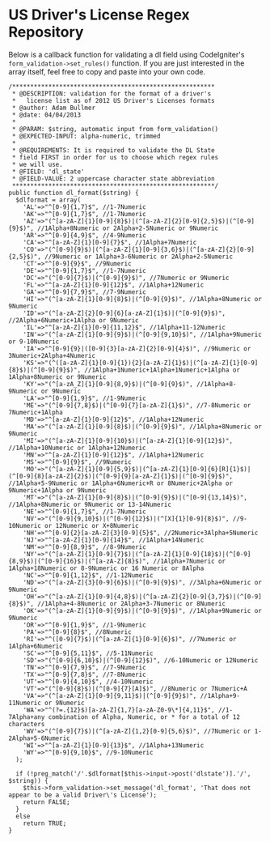 US Driver's License Regex Repository
=========

Below is a callback function for validating a dl field using CodeIgniter's `form_validation->set_rules()` function. If you are just interested in the array itself, feel free to copy and paste into your own code.

    /********************************************************
     * @DESCRIPTION: validation for the format of a driver's 
     *   license list as of 2012 US Driver's Licenses formats
     * @author: Adam Bullmer
     * @date: 04/04/2013
     * 
     * @PARAM: $string, automatic input from form_validation()
     * @EXPECTED-INPUT: alpha-numeric, trimmed
     * 
     * @REQUIREMENTS: It is required to validate the DL State 
     * field FIRST in order for us to choose which regex rules
     * we will use. 
     * @FIELD: 'dl_state'
     * @FIELD-VALUE: 2 uppercase character state abbreviation
     ********************************************************/
    public function dl_format($string) {
      $dlformat = array(
        'AL'=>"^[0-9]{1,7}$", //1-7Numeric
        'AK'=>"^[0-9]{1,7}$", //1-7Numeric
        'AZ'=>"(^[a-zA-Z]{1}[0-9]{8}$)|(^[a-zA-Z]{2}[0-9]{2,5}$)|(^[0-9]{9}$)", //1Alpha+8Numeric or 2Alpha+2-5Numeric or 9Numeric
        'AR'=>"^[0-9]{4,9}$", //4-9Numeric
        'CA'=>"^[a-zA-Z]{1}[0-9]{7}$", //1Alpha+7Numeric
        'CO'=>"(^[0-9]{9}$)|(^[a-zA-Z]{1}[0-9]{3,6}$)|(^[a-zA-Z]{2}[0-9]{2,5}$)", //9Numeric or 1Alpha+3-6Numeric or 2Alpha+2-5Numeric
        'CT'=>"^[0-9]{9}$", //9Numeric
        'DE'=>"^[0-9]{1,7}$", //1-7Numeric
        'DC'=>"(^[0-9]{7}$)|(^[0-9]{9}$)", //7Numeric or 9Numeric
        'FL'=>"^[a-zA-Z]{1}[0-9]{12}$", //1Alpha+12Numeric
        'GA'=>"^[0-9]{7,9}$", //7-9Numeric
        'HI'=>"(^[a-zA-Z]{1}[0-9]{8}$)|(^[0-9]{9}$)", //1Alpha+8Numeric or 9Numeric
        'ID'=>"(^[a-zA-Z]{2}[0-9]{6}[a-zA-Z]{1}$)|(^[0-9]{9}$)", //2Alpha+6Numeric+1Alpha or 9Numeric
        'IL'=>"^[a-zA-Z]{1}[0-9]{11,12}$", //1Alpha+11-12Numeric
        'IN'=>"(^[a-zA-Z]{1}[0-9]{9}$)|(^[0-9]{9,10}$)", //1Alpha+9Numeric or 9-10Numeric
        'IA'=>"^[0-9]{9}|([0-9]{3}[a-zA-Z]{2}[0-9]{4}$)", //9Numeric or 3Numeric+2Alpha+4Numeric
        'KS'=>"(^([a-zA-Z]{1}[0-9]{1}){2}[a-zA-Z]{1}$)|(^[a-zA-Z]{1}[0-9]{8}$)|(^[0-9]{9}$)", //1Alpha+1Numeric+1Alpha+1Numeric+1Alpha or 1Alpha+8Numeric or 9Numeric
        'KY'=>"(^[a-zA_Z]{1}[0-9]{8,9}$)|(^[0-9]{9}$)", //1Alpha+8-9Numeric or 9Numeric
        'LA'=>"^[0-9]{1,9}$", //1-9Numeric
        'ME'=>"(^[0-9]{7,8}$)|(^[0-9]{7}[a-zA-Z]{1}$)", //7-8Numeric or 7Numeric+1Alpha
        'MD'=>"^[a-zA-Z]{1}[0-9]{12}$", //1Alpha+12Numeric
        'MA'=>"(^[a-zA-Z]{1}[0-9]{8}$)|(^[0-9]{9}$)", //1Alpha+8Numeric or 9Numeric
        'MI'=>"(^[a-zA-Z]{1}[0-9]{10}$)|(^[a-zA-Z]{1}[0-9]{12}$)", //1Alpha+10Numeric or 1Alpha+12Numeric
        'MN'=>"^[a-zA-Z]{1}[0-9]{12}$", //1Alpha+12Numeric
        'MS'=>"^[0-9]{9}$", //9Numeric
        'MO'=>"(^[a-zA-Z]{1}[0-9]{5,9}$)|(^[a-zA-Z]{1}[0-9]{6}[R]{1}$)|(^[0-9]{8}[a-zA-Z]{2}$)|(^[0-9]{9}[a-zA-Z]{1}$)|(^[0-9]{9}$)", //1Alpha+5-9Numeric or 1Alpha+6Numeric+R or 8Numeric+2Alpha or 9Numeric+1Alpha or 9Numeric
        'MT'=>"(^[a-zA-Z]{1}[0-9]{8}$)|(^[0-9]{9}$)|(^[0-9]{13,14}$)", //1Alpha+8Numeric or 9Numeric or 13-14Numeric
        'NE'=>"^[0-9]{1,7}$", //1-7Numeric
        'NV'=>"(^[0-9]{9,10}$)|(^[0-9]{12}$)|(^[X]{1}[0-9]{8}$)", //9-10Numeric or 12Numeric or X+8Numeric
        'NH'=>"^[0-9]{2}[a-zA-Z]{3}[0-9]{5}$", //2Numeric+3Alpha+5Numeric
        'NJ'=>"^[a-zA-Z]{1}[0-9]{14}$", //1Alpha+14Numeric
        'NM'=>"^[0-9]{8,9}$", //8-9Numeric
        'NY'=>"(^[a-zA-Z]{1}[0-9]{7}$)|(^[a-zA-Z]{1}[0-9]{18}$)|(^[0-9]{8,9}$)|(^[0-9]{16}$)|(^[a-zA-Z]{8}$)", //1Alpha+7Numeric or 1Alpha+18Numeric or 8-9Numeric or 16 Numeric or 8Alpha
        'NC'=>"^[0-9]{1,12}$", //1-12Numeric
        'ND'=>"(^[a-zA-Z]{3}[0-9]{6}$)|(^[0-9]{9}$)", //3Alpha+6Numeric or 9Numeric
        'OH'=>"(^[a-zA-Z]{1}[0-9]{4,8}$)|(^[a-zA-Z]{2}[0-9]{3,7}$)|(^[0-9]{8}$)", //1Alpha+4-8Numeric or 2Alpha+3-7Numeric or 8Numeric
        'OK'=>"(^[a-zA-Z]{1}[0-9]{9}$)|(^[0-9]{9}$)", //1Alpha+9Numeric or 9Numeric
        'OR'=>"^[0-9]{1,9}$", //1-9Numeric
        'PA'=>"^[0-9]{8}$", //8Numeric
        'RI'=>"^([0-9]{7}$)|(^[a-zA-Z]{1}[0-9]{6}$)", //7Numeric or 1Alpha+6Numeric
        'SC'=>"^[0-9]{5,11}$", //5-11Numeric
        'SD'=>"(^[0-9]{6,10}$)|(^[0-9]{12}$)", //6-10Numeric or 12Numeric
        'TN'=>"^[0-9]{7,9}$", //7-9Numeric
        'TX'=>"^[0-9]{7,8}$", //7-8Numeric
        'UT'=>"^[0-9]{4,10}$", //4-10Numeric
        'VT'=>"(^[0-9]{8}$)|(^[0-9]{7}[A]$)", //8Numeric or 7Numeric+A
        'VA'=>"(^[a-zA-Z]{1}[0-9]{9,11}$)|(^[0-9]{9}$)", //1Alpha+9-11Numeric or 9Numeric
        'WA'=>"^(?=.{12}$)[a-zA-Z]{1,7}[a-zA-Z0-9\*]{4,11}$", //1-7Alpha+any combination of Alpha, Numeric, or * for a total of 12 characters
        'WV'=>"(^[0-9]{7}$)|(^[a-zA-Z]{1,2}[0-9]{5,6}$)", //7Numeric or 1-2Alpha+5-6Numeric
        'WI'=>"^[a-zA-Z]{1}[0-9]{13}$", //1Alpha+13Numeric
        'WY'=>"^[0-9]{9,10}$", //9-10Numeric
      );
		
      if (!preg_match('/'.$dlformat[$this->input->post('dlstate')].'/', $string)) {
        $this->form_validation->set_message('dl_format', 'That does not appear to be a valid Driver\'s License');
        return FALSE;
      }
      else
        return TRUE;
    }
